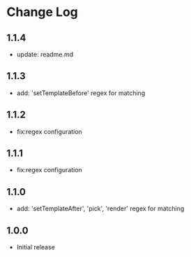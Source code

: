 # Change Log

## 1.1.4

- update: readme.md

## 1.1.3

- add: 'setTemplateBefore' regex for matching

## 1.1.2

- fix:regex configuration

## 1.1.1

- fix:regex configuration

## 1.1.0

- add: 'setTemplateAfter', 'pick', 'render' regex for matching

## 1.0.0

- Initial release